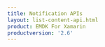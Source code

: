```yaml
---
title: Notification APIs
layout: list-content-api.html
product: EMDK For Xamarin
productversion: '2.6'
---
```


















